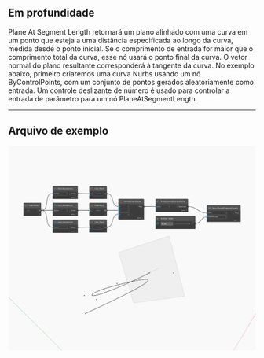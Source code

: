 ## Em profundidade
Plane At Segment Length retornará um plano alinhado com uma curva em um ponto que esteja a uma distância especificada ao longo da curva, medida desde o ponto inicial. Se o comprimento de entrada for maior que o comprimento total da curva, esse nó usará o ponto final da curva. O vetor normal do plano resultante corresponderá à tangente da curva. No exemplo abaixo, primeiro criaremos uma curva Nurbs usando um nó ByControlPoints, com um conjunto de pontos gerados aleatoriamente como entrada. Um controle deslizante de número é usado para controlar a entrada de parâmetro para um nó PlaneAtSegmentLength.
___
## Arquivo de exemplo

![PlaneAtSegmentLength](./Autodesk.DesignScript.Geometry.Curve.PlaneAtSegmentLength_img.jpg)

